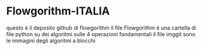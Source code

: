 # Flowgorithm-ITALIA
questo è il deposito github di flowgorithm
il file Flowgorithm è una cartella di file python su dei algoritmi sulle 4 operazioni fondamentali
il file imggit sono le immagini degli algoritmi a blocchi
